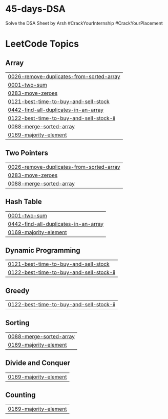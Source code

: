 # 45-days-DSA
Solve the DSA Sheet by Arsh #CrackYourInternship #CrackYourPlacement

<!---LeetCode Topics Start-->
# LeetCode Topics
## Array
|  |
| ------- |
| [0026-remove-duplicates-from-sorted-array](https://github.com/trishashetty19/45-days-DSA/tree/master/0026-remove-duplicates-from-sorted-array) |
| [0001-two-sum](https://github.com/trishashetty19/45-days-DSA/tree/master/0001-two-sum) |
| [0283-move-zeroes](https://github.com/trishashetty19/45-days-DSA/tree/master/0283-move-zeroes) |
| [0121-best-time-to-buy-and-sell-stock](https://github.com/trishashetty19/45-days-DSA/tree/master/0121-best-time-to-buy-and-sell-stock) |
| [0442-find-all-duplicates-in-an-array](https://github.com/trishashetty19/45-days-DSA/tree/master/0442-find-all-duplicates-in-an-array) |
| [0122-best-time-to-buy-and-sell-stock-ii](https://github.com/trishashetty19/45-days-DSA/tree/master/0122-best-time-to-buy-and-sell-stock-ii) |
| [0088-merge-sorted-array](https://github.com/trishashetty19/45-days-DSA/tree/master/0088-merge-sorted-array) |
| [0169-majority-element](https://github.com/trishashetty19/45-days-DSA/tree/master/0169-majority-element) |
## Two Pointers
|  |
| ------- |
| [0026-remove-duplicates-from-sorted-array](https://github.com/trishashetty19/45-days-DSA/tree/master/0026-remove-duplicates-from-sorted-array) |
| [0283-move-zeroes](https://github.com/trishashetty19/45-days-DSA/tree/master/0283-move-zeroes) |
| [0088-merge-sorted-array](https://github.com/trishashetty19/45-days-DSA/tree/master/0088-merge-sorted-array) |
## Hash Table
|  |
| ------- |
| [0001-two-sum](https://github.com/trishashetty19/45-days-DSA/tree/master/0001-two-sum) |
| [0442-find-all-duplicates-in-an-array](https://github.com/trishashetty19/45-days-DSA/tree/master/0442-find-all-duplicates-in-an-array) |
| [0169-majority-element](https://github.com/trishashetty19/45-days-DSA/tree/master/0169-majority-element) |
## Dynamic Programming
|  |
| ------- |
| [0121-best-time-to-buy-and-sell-stock](https://github.com/trishashetty19/45-days-DSA/tree/master/0121-best-time-to-buy-and-sell-stock) |
| [0122-best-time-to-buy-and-sell-stock-ii](https://github.com/trishashetty19/45-days-DSA/tree/master/0122-best-time-to-buy-and-sell-stock-ii) |
## Greedy
|  |
| ------- |
| [0122-best-time-to-buy-and-sell-stock-ii](https://github.com/trishashetty19/45-days-DSA/tree/master/0122-best-time-to-buy-and-sell-stock-ii) |
## Sorting
|  |
| ------- |
| [0088-merge-sorted-array](https://github.com/trishashetty19/45-days-DSA/tree/master/0088-merge-sorted-array) |
| [0169-majority-element](https://github.com/trishashetty19/45-days-DSA/tree/master/0169-majority-element) |
## Divide and Conquer
|  |
| ------- |
| [0169-majority-element](https://github.com/trishashetty19/45-days-DSA/tree/master/0169-majority-element) |
## Counting
|  |
| ------- |
| [0169-majority-element](https://github.com/trishashetty19/45-days-DSA/tree/master/0169-majority-element) |
<!---LeetCode Topics End-->